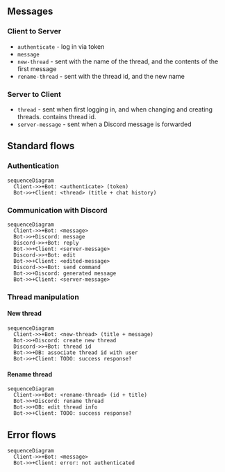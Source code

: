## Messages

### Client to Server

- `authenticate` - log in via token
- `message`
- `new-thread` - sent with the name of the thread, and the contents of the first
  message
- `rename-thread` - sent with the thread id, and the new name

### Server to Client

- `thread` - sent when first logging in, and when changing and creating threads.
  contains thread id.
- `server-message` - sent when a Discord message is forwarded

## Standard flows

### Authentication

```mermaid
sequenceDiagram
  Client->>+Bot: <authenticate> (token)
  Bot->>+Client: <thread> (title + chat history)
```

### Communication with Discord

```mermaid
sequenceDiagram
  Client->>+Bot: <message>
  Bot->>+Discord: message
  Discord->>+Bot: reply
  Bot->>+Client: <server-message>
  Discord->>+Bot: edit
  Bot->>+Client: <edited-message>
  Discord->>+Bot: send command
  Bot->>+Discord: generated message
  Bot->>+Client: <server-message>
```

### Thread manipulation

#### New thread

```mermaid
sequenceDiagram
  Client->>+Bot: <new-thread> (title + message)
  Bot->>+Discord: create new thread
  Discord->>+Bot: thread id
  Bot->>+DB: associate thread id with user
  Bot->>+Client: TODO: success response?
```

#### Rename thread

```mermaid
sequenceDiagram
  Client->>+Bot: <rename-thread> (id + title)
  Bot->>+Discord: rename thread
  Bot->>+DB: edit thread info
  Bot->>+Client: TODO: success response?
```

## Error flows

```mermaid
sequenceDiagram
  Client->>+Bot: <message>
  Bot->>+Client: error: not authenticated
```
